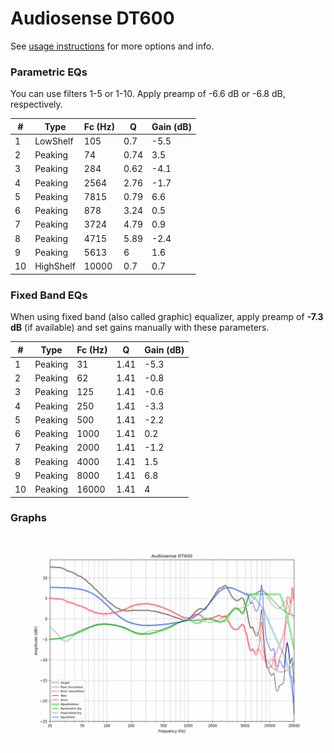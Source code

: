 # Audiosense DT600
See [usage instructions](https://github.com/jaakkopasanen/AutoEq#usage) for more options and info.

### Parametric EQs
You can use filters 1-5 or 1-10. Apply preamp of -6.6 dB or -6.8 dB, respectively.

|   # | Type      |   Fc (Hz) |    Q |   Gain (dB) |
|-----|-----------|-----------|------|-------------|
|   1 | LowShelf  |       105 | 0.7  |        -5.5 |
|   2 | Peaking   |        74 | 0.74 |         3.5 |
|   3 | Peaking   |       284 | 0.62 |        -4.1 |
|   4 | Peaking   |      2564 | 2.76 |        -1.7 |
|   5 | Peaking   |      7815 | 0.79 |         6.6 |
|   6 | Peaking   |       878 | 3.24 |         0.5 |
|   7 | Peaking   |      3724 | 4.79 |         0.9 |
|   8 | Peaking   |      4715 | 5.89 |        -2.4 |
|   9 | Peaking   |      5613 | 6    |         1.6 |
|  10 | HighShelf |     10000 | 0.7  |         0.7 |

### Fixed Band EQs
When using fixed band (also called graphic) equalizer, apply preamp of **-7.3 dB** (if available) and set gains manually with these parameters.

|   # | Type    |   Fc (Hz) |    Q |   Gain (dB) |
|-----|---------|-----------|------|-------------|
|   1 | Peaking |        31 | 1.41 |        -5.3 |
|   2 | Peaking |        62 | 1.41 |        -0.8 |
|   3 | Peaking |       125 | 1.41 |        -0.6 |
|   4 | Peaking |       250 | 1.41 |        -3.3 |
|   5 | Peaking |       500 | 1.41 |        -2.2 |
|   6 | Peaking |      1000 | 1.41 |         0.2 |
|   7 | Peaking |      2000 | 1.41 |        -1.2 |
|   8 | Peaking |      4000 | 1.41 |         1.5 |
|   9 | Peaking |      8000 | 1.41 |         6.8 |
|  10 | Peaking |     16000 | 1.41 |         4   |

### Graphs
![](./Audiosense%20DT600.png)

